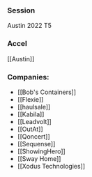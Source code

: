 
### Session
Austin 2022 T5

### Accel
[[Austin]]

### Companies:
- [[Bob's Containers]]
- [[Flexie]]
- [[haulsale]]
- [[Kabila]]
- [[Leadvolt]]
- [[OutAt]]
- [[Qoncert]]
- [[Sequense]]
- [[ShowingHero]]
- [[Sway Home]]
- [[Xodus Technologies]]


